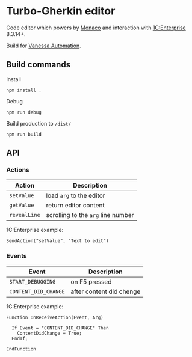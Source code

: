 # Turbo-Gherkin editor

Code editor which powers by [Monaco](https://github.com/Microsoft/monaco-editor) and interaction with [1C:Enterprise](https://1c-dn.com/) 8.3.14+.

Build for [Vanessa Automation](https://github.com/Pr-Mex/vanessa-automation).


## Build commands

Install
```
npm install .
```

Debug
```
npm run debug
```

Build production to `/dist/`
```
npm run build
```

## API

### Actions

| Action       | Description                        |
| ------------ | ---------------------------------- |
| `setValue`   | load `arg` to the editor           |
| `getValue`   | return editor content              |
| `revealLine` | scrolling to the `arg` line number |

1C:Enterprise example:

```bsl
SendAction("setValue", "Text to edit")
```

### Events

| Event                | Description              |
| -------------------- | ------------------------ |
| `START_DEBUGGING`    | on F5 pressed            |
| `CONTENT_DID_CHANGE` | after content did chenge |

1C:Enterprise example:

```bsl
Function OnReceiveAction(Event, Arg)

  If Event = "CONTENT_DID_CHANGE" Then
    ContentDidChange = True;
  EndIf;

EndFunction
```
